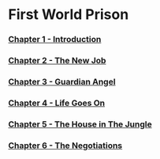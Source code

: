 # First World Prison

### [Chapter 1 - Introduction](001-chapter.md)

### [Chapter 2 - The New Job](002-chapter.md)

### [Chapter 3 - Guardian Angel](003-chapter.md)

### [Chapter 4 - Life Goes On](004-chapter.md)

### [Chapter 5 - The House in The Jungle](005-chapter.md)

### [Chapter 6 - The Negotiations](006-chapter.md)
